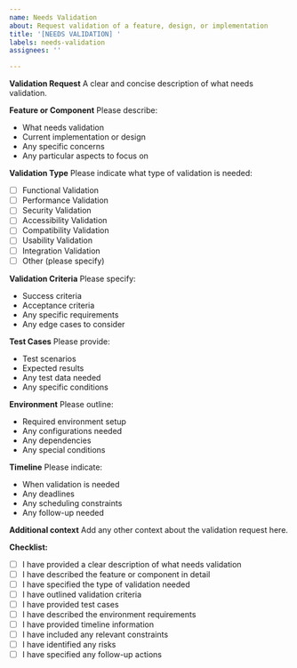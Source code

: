 ```yaml
---
name: Needs Validation
about: Request validation of a feature, design, or implementation
title: '[NEEDS VALIDATION] '
labels: needs-validation
assignees: ''

---
```


**Validation Request**
A clear and concise description of what needs validation.

**Feature or Component**
Please describe:
- What needs validation
- Current implementation or design
- Any specific concerns
- Any particular aspects to focus on

**Validation Type**
Please indicate what type of validation is needed:
- [ ] Functional Validation
- [ ] Performance Validation
- [ ] Security Validation
- [ ] Accessibility Validation
- [ ] Compatibility Validation
- [ ] Usability Validation
- [ ] Integration Validation
- [ ] Other (please specify)

**Validation Criteria**
Please specify:
- Success criteria
- Acceptance criteria
- Any specific requirements
- Any edge cases to consider

**Test Cases**
Please provide:
- Test scenarios
- Expected results
- Any test data needed
- Any specific conditions

**Environment**
Please outline:
- Required environment setup
- Any configurations needed
- Any dependencies
- Any special conditions

**Timeline**
Please indicate:
- When validation is needed
- Any deadlines
- Any scheduling constraints
- Any follow-up needed

**Additional context**
Add any other context about the validation request here.

**Checklist:**
- [ ] I have provided a clear description of what needs validation
- [ ] I have described the feature or component in detail
- [ ] I have specified the type of validation needed
- [ ] I have outlined validation criteria
- [ ] I have provided test cases
- [ ] I have described the environment requirements
- [ ] I have provided timeline information
- [ ] I have included any relevant constraints
- [ ] I have identified any risks
- [ ] I have specified any follow-up actions 
